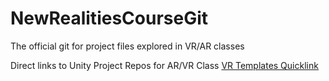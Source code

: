 # NewRealitiesCourseGit
The official git for project files explored in VR/AR classes

Direct links to Unity Project Repos for AR/VR Class
<a href="https://github.com/profkeegan/GAD_VR_Lite">VR Templates Quicklink
